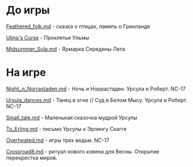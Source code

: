# До игры
[Feathered_folk.md](https://github.com/vergona/Winterland-Ursula/blob/master/Feathered_folk.md) - сказка о птицах, память о Гринланде

[Ulma's Curse](https://github.com/vergona/Winterland-Ursula/blob/master/Ulma_curse.md) - Проклятье Ульмы

[Midsummer_Sula.md](https://github.com/vergona/Winterland-Ursula/blob/master/Midsummer_Sula.md) - Ярмарка Середины Лета


# На игре
[Night_n_Norrastaden.md](https://github.com/vergona/Winterland-Ursula/blob/master/Night_n_Norrastaden.md) - Ночь и Норрастаден. Урсула и Роберт. NC-17

[Ursula_dances.md](https://github.com/vergona/Winterland-Ursula/blob/master/Ursula_dances.md) - Танец в огне // Суд в Белом Мысу. Урсула и Роберт. NC-17

[Small_tale.md](https://github.com/vergona/Winterland-Ursula/blob/master/Small_tale.md) -  Маленькая сказочка мудрой Урсулы

[To_Erling.md](https://github.com/vergona/Winterland-Ursula/blob/master/To_Erling.md) - письмо Урсулы к Эрлингу Скагге

[Overheated.md](https://github.com/vergona/Winterland-Ursula/blob/master/Overheated.md) - игры трех ведьм. NC-17

[Crossroad8.md](https://github.com/vergona/Winterland-Ursula/blob/master/Crossroad8.md) - ритуал нового ковена для Весны. Открытие перекрестка миров.
